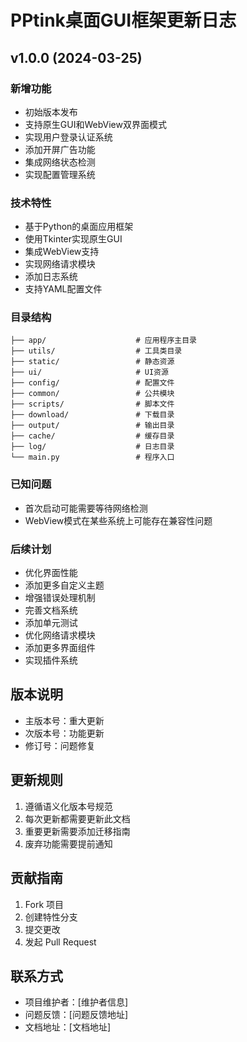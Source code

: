 # PPtink桌面GUI框架更新日志

## v1.0.0 (2024-03-25)
### 新增功能
- 初始版本发布
- 支持原生GUI和WebView双界面模式
- 实现用户登录认证系统
- 添加开屏广告功能
- 集成网络状态检测
- 实现配置管理系统

### 技术特性
- 基于Python的桌面应用框架
- 使用Tkinter实现原生GUI
- 集成WebView支持
- 实现网络请求模块
- 添加日志系统
- 支持YAML配置文件

### 目录结构
```
├── app/                    # 应用程序主目录
├── utils/                  # 工具类目录
├── static/                 # 静态资源
├── ui/                     # UI资源
├── config/                 # 配置文件
├── common/                 # 公共模块
├── scripts/                # 脚本文件
├── download/               # 下载目录
├── output/                 # 输出目录
├── cache/                  # 缓存目录
├── log/                    # 日志目录
└── main.py                 # 程序入口
```

### 已知问题
- 首次启动可能需要等待网络检测
- WebView模式在某些系统上可能存在兼容性问题

### 后续计划
- 优化界面性能
- 添加更多自定义主题
- 增强错误处理机制
- 完善文档系统
- 添加单元测试
- 优化网络请求模块
- 添加更多界面组件
- 实现插件系统

## 版本说明
- 主版本号：重大更新
- 次版本号：功能更新
- 修订号：问题修复

## 更新规则
1. 遵循语义化版本号规范
2. 每次更新都需要更新此文档
3. 重要更新需要添加迁移指南
4. 废弃功能需要提前通知

## 贡献指南
1. Fork 项目
2. 创建特性分支
3. 提交更改
4. 发起 Pull Request

## 联系方式
- 项目维护者：[维护者信息]
- 问题反馈：[问题反馈地址]
- 文档地址：[文档地址] 